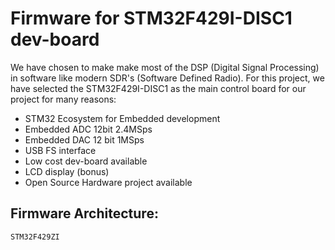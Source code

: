 # Firmware for STM32F429I-DISC1 dev-board
We have chosen to make make most of the DSP (Digital Signal Processing) in software like modern SDR's (Software Defined Radio).
For this project, we have selected the STM32F429I-DISC1 as the main control board for our project for many reasons:
- STM32 Ecosystem for Embedded development
- Embedded ADC 12bit 2.4MSps
- Embedded DAC 12 bit 1MSps
- USB FS interface
- Low cost dev-board available
- LCD display (bonus)
- Open Source Hardware project available

## Firmware Architecture:
```plantuml
STM32F429ZI
```
